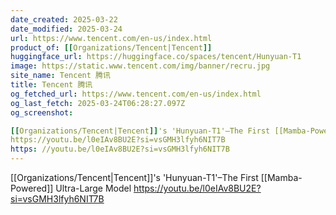 ```yaml
---
date_created: 2025-03-22
date_modified: 2025-03-24
url: https://www.tencent.com/en-us/index.html
product_of: [[Organizations/Tencent|Tencent]]
huggingface_url: https://huggingface.co/spaces/tencent/Hunyuan-T1
image: https://static.www.tencent.com/img/banner/recru.jpg
site_name: Tencent 腾讯
title: Tencent 腾讯
og_fetched_url: https://www.tencent.com/en-us/index.html
og_last_fetch: 2025-03-24T06:28:27.097Z
og_screenshot: 

[[Organizations/Tencent|Tencent]]'s 'Hunyuan-T1'–The First [[Mamba-Powered]] Ultra-Large Model
https://youtu.be/l0eIAv8BU2E?si=vsGMH3lfyh6NIT7B
https: //youtu.be/l0eIAv8BU2E?si=vsGMH3lfyh6NIT7B
---
```



[[Organizations/Tencent|Tencent]]'s 'Hunyuan-T1'–The First [[Mamba-Powered]] Ultra-Large Model
https://youtu.be/l0eIAv8BU2E?si=vsGMH3lfyh6NIT7B